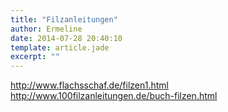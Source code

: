 ```yaml
---
title: "Filzanleitungen"
author: Ermeline
date: 2014-07-28 20:40:10
template: article.jade
excerpt: ""
---
```


http://www.flachsschaf.de/filzen1.html
http://www.100filzanleitungen.de/buch-filzen.html
